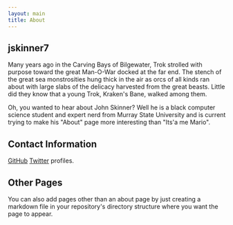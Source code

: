 ```yaml
---
layout: main
title: About
---
```


## jskinner7

Many years ago in the Carving Bays of Bilgewater, Trok strolled with purpose toward the great Man-O-War docked at the far end. The stench of the great sea monstrosities hung thick in the air as orcs of all kinds ran about with large slabs of the delicacy harvested from the great beasts. Little did they know that a young Trok, Kraken's Bane, walked among them.

Oh, you wanted to hear about John Skinner? Well he is a black computer science student and expert nerd from Murray State University and is current trying to make his "About" page more interesting than "Its'a me Mario".

## Contact Information

[GitHub](http://www.github.com/jskinner7) [Twitter](http://www.twitter.com/Johntheblack78) profiles.

## Other Pages

You can also add pages other than an about page by just creating a markdown file in your
repository's directory structure where you want the page to appear.
